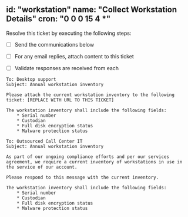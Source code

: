 id: "workstation"
name: "Collect Workstation Details"
cron: "0 0 0 15 4 *"
---

Resolve this ticket by executing the following steps:

- [ ] Send the communications below
- [ ] For any email replies, attach content to this ticket
- [ ] Validate responses are received from each


```
To: Desktop support
Subject: Annual workstation inventory

Please attach the current workstation inventory to the following ticket: [REPLACE WITH URL TO THIS TICKET]

The workstation inventory shall include the following fields:
    * Serial number
    * Custodian
    * Full disk encryption status
    * Malware protection status
```


```
To: Outsourced Call Center IT
Subject: Annual workstation inventory

As part of our ongoing compliance efforts and per our services agreement, we require a current inventory of workstations in use in the service of our account.

Please respond to this message with the current inventory.

The workstation inventory shall include the following fields:
    * Serial number
    * Custodian
    * Full disk encryption status
    * Malware protection status
```